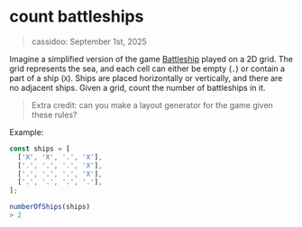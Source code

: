 # count battleships

> cassidoo: September 1st, 2025

Imagine a simplified version of the game [Battleship](https://en.wikipedia.org/wiki/Battleship_(game)?utm_source=cassidoo&utm_medium=email&utm_campaign=inspiration-is-applying-what-youve-received-derek) played on a 2D grid. The grid represents the sea, and each cell can either be empty (`.`) or contain a part of a ship (`X`). Ships are placed horizontally or vertically, and there are no adjacent ships. Given a grid, count the number of battleships in it.

> Extra credit: can you make a layout generator for the game given these rules?

Example:

```javascript
const ships = [
  ['X', 'X', '.', 'X'],
  ['.', '.', '.', 'X'],
  ['.', '.', '.', 'X'],
  ['.', '.', '.', '.'],
];

numberOfShips(ships)
> 2
```
